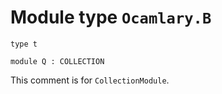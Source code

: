 
# Module type `Ocamlary.B`

```
type t
```
```
module Q : COLLECTION
```
This comment is for `CollectionModule`.
